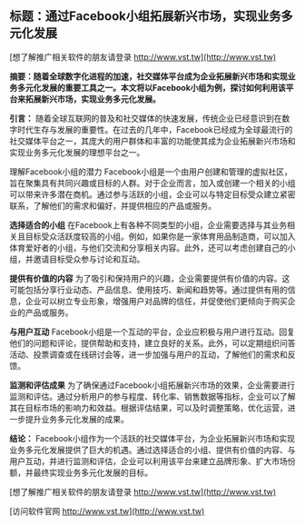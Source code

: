 ## **标题：通过Facebook小组拓展新兴市场，实现业务多元化发展**

[想了解推广相关软件的朋友请登录 http://www.vst.tw](http://www.vst.tw)

**摘要：随着全球数字化进程的加速，社交媒体平台成为企业拓展新兴市场和实现业务多元化发展的重要工具之一。本文将以Facebook小组为例，探讨如何利用该平台来拓展新兴市场，实现业务多元化发展。**

**引言：**
随着全球互联网的普及和社交媒体的快速发展，传统企业已经意识到在数字时代生存与发展的重要性。在过去的几年中，Facebook已经成为全球最流行的社交媒体平台之一，其庞大的用户群体和丰富的功能使其成为企业拓展新兴市场和实现业务多元化发展的理想平台之一。

理解Facebook小组的潜力
Facebook小组是一个由用户创建和管理的虚拟社区，旨在聚集具有共同兴趣或目标的人群。对于企业而言，加入或创建一个相关的小组可以带来许多潜在商机。通过参与活跃的小组，企业可以与特定目标受众建立紧密联系，了解他们的需求和偏好，并提供相应的产品或服务。

**选择适合的小组**
在Facebook上有各种不同类型的小组，企业需要选择与其业务相关且目标受众活跃度较高的小组。例如，如果你是一家体育用品制造商，可以加入体育爱好者的小组，与他们交流和分享相关内容。此外，还可以考虑创建自己的小组，并邀请目标受众参与讨论和互动。

**提供有价值的内容**
为了吸引和保持用户的兴趣，企业需要提供有价值的内容。这可能包括分享行业动态、产品信息、使用技巧、新闻和趋势等。通过提供有用的信息，企业可以树立专业形象，增强用户对品牌的信任，并促使他们更倾向于购买企业的产品或服务。

**与用户互动**
Facebook小组是一个互动的平台，企业应积极与用户进行互动。回复他们的问题和评论，提供帮助和支持，建立良好的关系。此外，可以定期组织问答活动、投票调查或在线研讨会等，进一步加强与用户的互动，了解他们的需求和反馈。

**监测和评估成果**
为了确保通过Facebook小组拓展新兴市场的效果，企业需要进行监测和评估。通过分析用户的参与程度、转化率、销售数据等指标，企业可以了解其在目标市场的影响力和效益。根据评估结果，可以及时调整策略，优化运营，进一步提升业务多元化发展的成果。

**结论：**
Facebook小组作为一个活跃的社交媒体平台，为企业拓展新兴市场和实现业务多元化发展提供了巨大的机遇。通过选择适合的小组、提供有价值的内容、与用户互动，并进行监测和评估，企业可以利用该平台来建立品牌形象、扩大市场份额，并最终实现业务多元化发展的目标。

[想了解推广相关软件的朋友请登录 http://www.vst.tw](http://www.vst.tw)


[访问软件官网 http://www.vst.tw](http://www.vst.tw)
